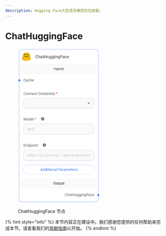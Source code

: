 ```yaml
---
description: Hugging Face大型语言模型的包装器。
---
```


# ChatHuggingFace

<figure><img src="../../../.gitbook/assets/image (59).png" alt="" width="259"><figcaption><p>ChatHuggingFace 节点</p></figcaption></figure>

{% hint style="info" %}
本节内容正在建设中。我们感谢您提供的任何帮助来完成本节。请查看我们的[贡献指南](../../../contributing/)以开始。
{% endhint %}
